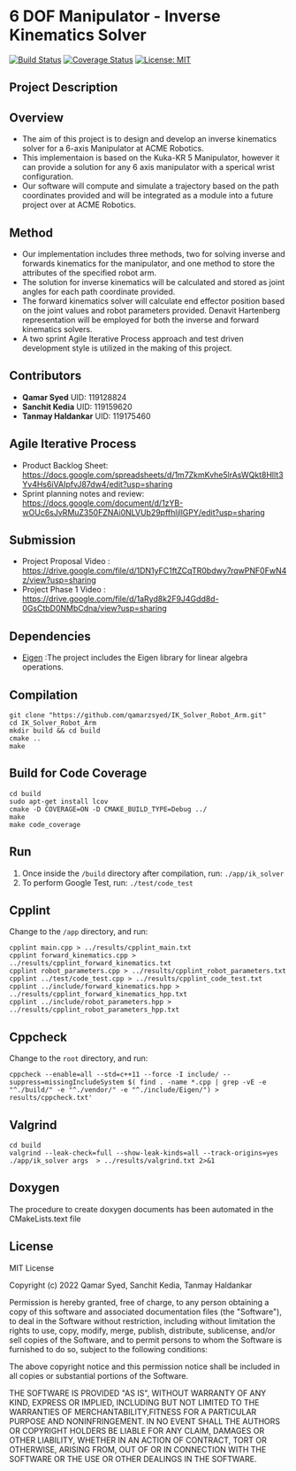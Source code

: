 # 6 DOF Manipulator - Inverse Kinematics Solver

[![Build Status](https://github.com/qamarzsyed/IK_Solver_Robot_Arm/actions/workflows/cmake.yml/badge.svg)](https://github.com/qamarzsyed/IK_Solver_Robot_Arm/actions)
[![Coverage Status](https://coveralls.io/repos/github/qamarzsyed/IK_Solver_Robot_Arm/badge.svg?branch=main)](https://coveralls.io/github/qamarzsyed/IK_Solver_Robot_Arm?branch=main)
[![License: MIT](https://img.shields.io/badge/License-MIT-yellow.svg)](https://opensource.org/licenses/MIT)

## Project Description

## Overview

- The aim of this project is to design and develop an inverse kinematics solver for a 6-axis Manipulator at ACME Robotics.
- This implementaion is based on the Kuka-KR 5 Manipulator, however it can provide a solution for any 6 axis             manipulator with a sperical wrist configuration. 
- Our software will compute and simulate a trajectory based on the path coordinates provided and will be integrated as a module into a future project over at ACME Robotics.

## Method
- Our implementation includes three methods, two for solving inverse and forwards kinematics for the manipulator, and one method to store the attributes of the specified robot arm.
- The solution for inverse kinematics will be calculated and stored as joint angles for each path coordinate provided.
- The forward kinematics solver will calculate end effector position based on the joint values and robot parameters provided. Denavit Hartenberg representation will be employed for both the inverse and forward kinematics solvers.
- A two sprint Agile Iterative Process approach and test driven development style is utilized in the making of this project.

## Contributors
- **Qamar Syed**  UID: 119128824 
- **Sanchit Kedia** UID: 119159620
- **Tanmay Haldankar** UID: 119175460

## Agile Iterative Process
- Product Backlog Sheet: https://docs.google.com/spreadsheets/d/1m7ZkmKvhe5lrAsWQkt8Hllt3Yv4Hs6iVAIpfvJ87dw4/edit?usp=sharing
- Sprint planning notes and review: https://docs.google.com/document/d/1zYB-wOUc6sJvRMuZ350FZNAi0NLVUb29pffhljllGPY/edit?usp=sharing

## Submission
- Project Proposal Video : https://drive.google.com/file/d/1DN1yFC1ftZCqTR0bdwy7rqwPNF0FwN4z/view?usp=sharing
- Project Phase 1 Video : https://drive.google.com/file/d/1aRyd8k2F9J4Gdd8d-0GsCtbD0NMbCdna/view?usp=sharing

## Dependencies
- [Eigen](http://eigen.tuxfamily.org/index.php?title=Main_Page) :The project includes the Eigen library for linear algebra operations.


## Compilation
```
git clone "https://github.com/qamarzsyed/IK_Solver_Robot_Arm.git"
cd IK_Solver_Robot_Arm
mkdir build && cd build
cmake .. 
make
```

## Build for Code Coverage
```
cd build
sudo apt-get install lcov
cmake -D COVERAGE=ON -D CMAKE_BUILD_TYPE=Debug ../
make 
make code_coverage
```

## Run

1. Once inside the `/build` directory after compilation, run: `./app/ik_solver`
2. To perform Google Test, run:  `./test/code_test`

## Cpplint

Change to the `/app` directory, and run:
```
cpplint main.cpp > ../results/cpplint_main.txt
cpplint forward_kinematics.cpp > ../results/cpplint_forward_kinematics.txt
cpplint robot_parameters.cpp > ../results/cpplint_robot_parameters.txt
cpplint ../test/code_test.cpp > ../results/cpplint_code_test.txt
cpplint ../include/forward_kinematics.hpp > ../results/cpplint_forward_kinematics_hpp.txt
cpplint ../include/robot_parameters.hpp > ../results/cpplint_robot_parameters_hpp.txt
```

## Cppcheck

Change to the `root` directory, and run:
```
cppcheck --enable=all --std=c++11 --force -I include/ --suppress=missingIncludeSystem $( find . -name *.cpp | grep -vE -e "^./build/" -e "^./vendor/" -e "^./include/Eigen/") > results/cppcheck.txt'
```

## Valgrind
```
cd build
valgrind --leak-check=full --show-leak-kinds=all --track-origins=yes ./app/ik_solver args  > ../results/valgrind.txt 2>&1
```

## Doxygen
The procedure to create doxygen documents has been automated in the CMakeLists.text file

## License

MIT License

Copyright (c) 2022 Qamar Syed, Sanchit Kedia, Tanmay Haldankar

Permission is hereby granted, free of charge, to any person obtaining a copy of this software and associated documentation files (the "Software"), to deal in the Software without restriction, including without limitation the rights to use, copy, modify, merge, publish, distribute, sublicense, and/or sell copies of the Software, and to permit persons to whom the Software is furnished to do so, subject to the following conditions:

The above copyright notice and this permission notice shall be included in all copies or substantial portions of the Software.

THE SOFTWARE IS PROVIDED "AS IS", WITHOUT WARRANTY OF ANY KIND, EXPRESS OR IMPLIED, INCLUDING BUT NOT LIMITED TO THE WARRANTIES OF MERCHANTABILITY,FITNESS FOR A PARTICULAR PURPOSE AND NONINFRINGEMENT. IN NO EVENT SHALL THE AUTHORS OR COPYRIGHT HOLDERS BE LIABLE FOR ANY CLAIM, DAMAGES OR OTHER LIABILITY, WHETHER IN AN ACTION OF CONTRACT, TORT OR OTHERWISE, ARISING FROM, OUT OF OR IN CONNECTION WITH THE SOFTWARE OR THE USE OR OTHER DEALINGS IN THE SOFTWARE.
